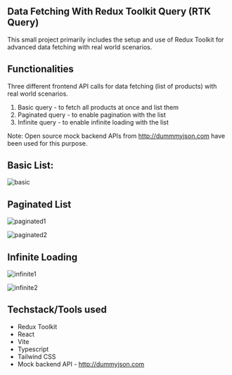 ## Data Fetching With Redux Toolkit Query (RTK Query)

This small project primarily includes the setup and use of Redux Toolkit for advanced data fetching with real world scenarios.

## Functionalities

Three different frontend API calls for data fetching (list of products) with real world scenarios.

1. Basic query - to fetch all products at once and list them
2. Paginated query - to enable pagination with the list
3. Infinite query - to enable infinite loading with the list

Note: Open source mock backend APIs from http://dummmyjson.com have been used for this purpose.

## Basic List:

![basic](https://github.com/user-attachments/assets/215e080d-95c1-4310-a35e-3d096d254afb)

## Paginated List

![paginated1](https://github.com/user-attachments/assets/f38f0c20-81d3-41f5-8b12-4e14131ef75e)

![paginated2](https://github.com/user-attachments/assets/59dec91c-d6e4-4fcb-8538-def1e91e1cc4)

## Infinite Loading

![infinite1](https://github.com/user-attachments/assets/75425ca1-c18a-4a37-a1e1-5b81d74527d1)

![infinite2](https://github.com/user-attachments/assets/6f98ab67-c347-4a94-a5d6-c0e8d5a08983)

## Techstack/Tools used

- Redux Toolkit
- React
- Vite
- Typescript
- Tailwind CSS
- Mock backend API - http://dummyjson.com

